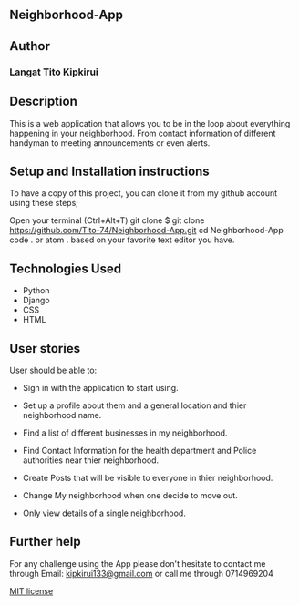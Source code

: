## Neighborhood-App


## Author
### Langat Tito Kipkirui

## Description
This is a web application that allows you to be in the loop about everything happening in your neighborhood. From contact information of different handyman to meeting announcements or even alerts.

## Setup and Installation instructions
To have a copy of this project, you can clone it from my github account using these steps;

Open your terminal (Ctrl+Alt+T)
git clone $ git clone https://github.com/Tito-74/Neighborhood-App.git
cd Neighborhood-App
code . or atom . based on your favorite text editor you have.

## Technologies Used
 * Python 
 * Django
 * CSS
 * HTML

 ## User stories
 User should be able to:
 * Sign in with the application to start using.
 * Set up a profile about them and a general location and thier neighborhood name.
 * Find a list of different businesses in my neighborhood.
 * Find Contact Information for the health department and Police authorities near thier neighborhood.
 * Create Posts that will be visible to everyone in thier neighborhood.
 * Change My neighborhood when one decide to move out.

 * Only view details of a single neighborhood.

## Further help
For any challenge using the App please don't hesitate to contact me through Email: kipkirui133@gmail.com or call me through 0714969204

<a href='https://github.com/Tito-74/Gallery/blob/master/license'>MIT license</a>